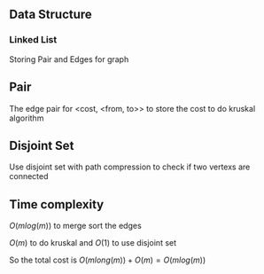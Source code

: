 ## Data Structure

### Linked List

Storing Pair and Edges for graph

## Pair

The edge pair for <cost, <from, to>> to store the cost to do kruskal algorithm

## Disjoint Set

Use disjoint set with path compression to check if two vertexs are connected

## Time complexity

$O(mlog(m))$ to merge sort the edges

$O(m)$ to do kruskal and $O(1)$ to use disjoint set

So the total cost is $O(mlong(m)) + O(m) = O(mlog(m))$

